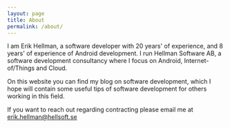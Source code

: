 ```yaml
---
layout: page
title: About
permalink: /about/
---
```

I am Erik Hellman, a software developer with 20 years' of experience, and 8 years' of experience of Android development.
I run Hellman Software AB, a software development consultancy where I focus on Android, Internet-of/Things and Cloud.

On this website you can find my blog on software development, which I hope will contain some useful tips of software
development for others working in this field.

If you want to reach out regarding contracting please email me at [erik.hellman@hellsoft.se](mailto:erik.hellman@hellsoft.se)